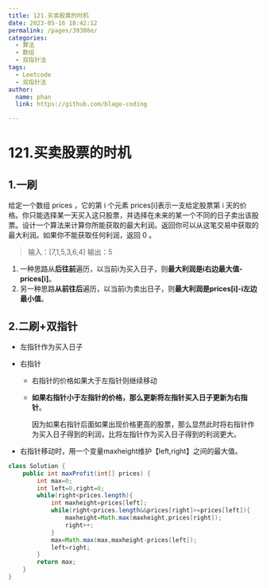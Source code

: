 ```yaml
---
title: 121.买卖股票的时机
date: 2023-05-16 18:42:12
permalink: /pages/39308e/
categories: 
  - 算法
  - 数组
  - 双指针法
tags: 
  - Leetcode
  - 双指针法
author: 
  name: phan
  link: https://github.com/blage-coding

---
```

# 121.买卖股票的时机

## 1.一刷

给定一个数组 prices ，它的第 i 个元素 prices[i]表示一支给定股票第 i 天的价格。你只能选择某一天买入这只股票，并选择在未来的某一个不同的日子卖出该股票。设计一个算法来计算你所能获取的最大利润。返回你可以从这笔交易中获取的最大利润。如果你不能获取任何利润，返回 0 。

> 输入：[7,1,5,3,6,4]
> 输出：5

1. 一种思路从**后往前**遍历，以当前i为买入日子，则**最大利润是i右边最大值-prices[i]**。
2. 另一种思路**从前往后**遍历，以当前i为卖出日子，则**最大利润是prices[i]-i左边最小值**。

## 2.二刷+双指针

- 左指针作为买入日子

- 右指针

  - 右指针的价格如果大于左指针则继续移动

  - **如果右指针小于左指针的价格，那么更新将左指针买入日子更新为右指针**。

    因为如果右指针后面如果出现价格更高的股票，那么显然此时将右指针作为买入日子得到的利润，比将左指针作为买入日子得到的利润更大。

- 右指针移动时，用一个变量maxheight维护【left,right】之间的最大值。

```java
class Solution {
    public int maxProfit(int[] prices) {
        int max=0;
        int left=0,right=0;
        while(right<prices.length){
            int maxheight=prices[left];
            while(right<prices.length&&prices[right]>=prices[left]){
                maxheight=Math.max(maxheight,prices[right]);
                right++;
            }
            max=Math.max(max,maxheight-prices[left]);
            left=right;
        }
        return max;
    }
}
```

